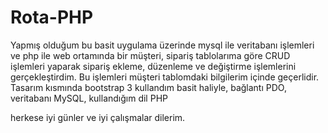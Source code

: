# Rota-PHP
Yapmış olduğum bu basit uygulama üzerinde mysql ile veritabanı işlemleri ve php ile web ortamında bir müşteri, sipariş tablolarıma göre
CRUD işlemleri yaparak sipariş ekleme, düzenleme ve değiştirme işlemlerini gerçekleştirdim. Bu işlemleri müşteri tablomdaki bilgilerim içinde geçerlidir. 
Tasarım kısmında bootstrap 3 kullandım basit haliyle, bağlantı PDO, veritabanı MySQL, kullandığım dil PHP

herkese iyi günler ve iyi çalışmalar dilerim.
